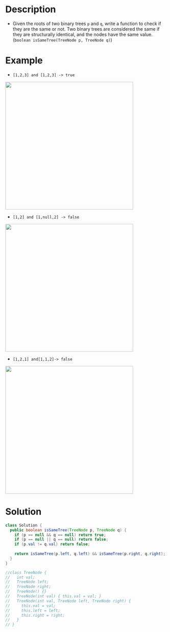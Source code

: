 # Description

- Given the roots of two binary trees  `p`  and  `q`, write a function to check if they are the same or not. Two binary trees are considered the same if they are structurally identical, and the nodes have the same value. (`boolean isSameTree(TreeNode p, TreeNode q)`)

# Example

- `[1,2,3] and [1,2,3] -> true`
<img src="https://assets.leetcode.com/uploads/2020/12/20/ex1.jpg" width="400">

- `[1,2] and [1,null,2] -> false`
<img src="https://assets.leetcode.com/uploads/2020/12/20/ex2.jpg" width="400">

- `[1,2,1] and[1,1,2]-> false`
<img src="https://assets.leetcode.com/uploads/2020/12/20/ex3.jpg" width="400">



# Solution

```Java
class Solution {
  public boolean isSameTree(TreeNode p, TreeNode q) {
    if (p == null && q == null) return true;
    if (p == null || q == null) return false;
    if (p.val != q.val) return false;
    
    return isSameTree(p.left, q.left) && isSameTree(p.right, q.right);
  }
}

//class TreeNode {
//   int val;
//   TreeNode left;
//   TreeNode right;
//   TreeNode() {}
//   TreeNode(int val) { this.val = val; }
//   TreeNode(int val, TreeNode left, TreeNode right) {
//     this.val = val;
//     this.left = left;
//     this.right = right;
//   }
// }
```
